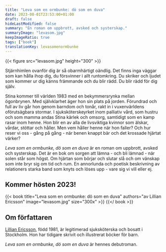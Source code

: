 ```yaml
---
title: "Leva som en ormbunke: dö som en duva"
date: 2023-08-01T23:53:00+01:00
draft: false
hideLastModified: false
summary: "En roman om uppbrott, avsked och systerskap."
summaryImage: "levasom.jpg"
keepImageRatio: true
tags: ["book"]
translationKey: levasomenormbunke
---
```




{{< figure src="levasom.jpg" height="300" >}}

Stjärnhimlen ovanför dig är så obarmhärtigt oändlig. Det finns inga väggar som kan hålla ihop dig, du försvinner i allt runtomkring. Du skriker och ljudet som kommer ur dig känns främmande och du blir rädd. Du blir rädd för dig själv.

Stina kommer till världen 1983 med en bekymmersrynka mellan ögonbrynen. Med självklarhet äger hon sin plats på jorden. Förundrad och full av liv går hon genom barndom och tonår, rakt in i vuxenvärldens oförutsägbara stormar. I sjuksköterskeyrket inom palliativ vård, som hustru och som mamma andas Stina kärlek och omsorg, samtidigt som en kamp rasar inom henne. Hon blir en av alla de livsviktiga kvinnor som älskar, vårdar, stöttar och håller. Men vem håller henne när hon faller? Och hur reser vi oss - gång på gång - när benen knappt bär och det krossade hjärtat värker?

*Leva som en ormbunke, dö som en duva* är en roman om uppbrott, avsked och systerskap. Det är en bok om sorgen att lämna - och bli lämnad - när solen står som högst. Om hjärtan som börjar och slutar slå och om vänskap som inte bryr sig om tid och rum. En annorlunda och poetisk beskrivning av relationers starka band som knyts och löses upp - vare sig vi vill eller ej.


## Kommer hösten 2023!

{{< book title="Leva som en ormbunke: dö som en duva" authors="av Lillian Ericsson" image="levasom.jpg" size="300x" >}}
{{</ book >}}

## Om författaren

[Lillian Ericsson](https://www.instagram.com/lillianericsson/), född 1981, är legitimerad sjuksköterska och bosatt i Stockholm. Hon har tidigare skrivit och illustrerat böcker för barn. 

*Leva som en ormbunke, dö som en duva* är hennes debutroman.


